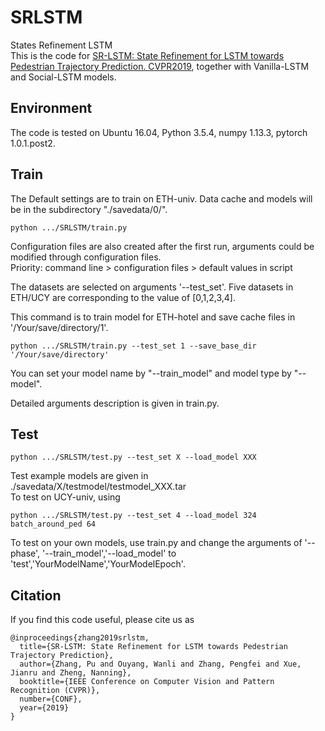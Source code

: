 # SRLSTM
States Refinement LSTM\
This is the code for 
[SR-LSTM: State Refinement for LSTM towards Pedestrian Trajectory Prediction. CVPR2019](https://arxiv.org/pdf/1903.02793.pdf), together with Vanilla-LSTM and Social-LSTM models.

## Environment
The code is tested on Ubuntu 16.04, Python 3.5.4, numpy 1.13.3, pytorch 1.0.1.post2.

## Train
The Default settings are to train on ETH-univ. Data cache and models will be in the subdirectory "./savedata/0/".
```
python .../SRLSTM/train.py
```
Configuration files are also created after the first run, arguments could be modified through configuration files. \
Priority: command line \> configuration files \> default values in script

The datasets are selected on arguments '--test_set'. Five datasets in ETH/UCY are corresponding to the value of \[0,1,2,3,4\]. 

This command is to train model for ETH-hotel and save cache files in '/Your/save/directory/1'.
```
python .../SRLSTM/train.py --test_set 1 --save_base_dir '/Your/save/directory'
```
You can set your model name by "--train_model" and model type by "--model". 

Detailed arguments description is given in train.py.

## Test
```
python .../SRLSTM/test.py --test_set X --load_model XXX
```
Test example models are given in ./savedata/X/testmodel/testmodel_XXX.tar\
To test on UCY-univ, using 
```
python .../SRLSTM/test.py --test_set 4 --load_model 324 batch_around_ped 64
```
To test on your own models, use train.py and change the arguments of  '--phase', '--train_model','--load_model'
to 'test','YourModelName','YourModelEpoch'.

## Citation
If you find this code useful, please cite us as 
```
@inproceedings{zhang2019srlstm,
  title={SR-LSTM: State Refinement for LSTM towards Pedestrian Trajectory Prediction},
  author={Zhang, Pu and Ouyang, Wanli and Zhang, Pengfei and Xue, Jianru and Zheng, Nanning},
  booktitle={IEEE Conference on Computer Vision and Pattern Recognition (CVPR)},
  number={CONF},
  year={2019}
}
```

